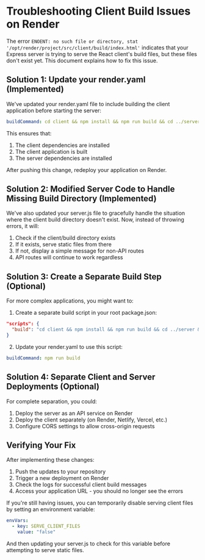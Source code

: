 # Troubleshooting Client Build Issues on Render

The error `ENOENT: no such file or directory, stat '/opt/render/project/src/client/build/index.html'` indicates that your Express server is trying to serve the React client's build files, but these files don't exist yet. This document explains how to fix this issue.

## Solution 1: Update your render.yaml (Implemented)

We've updated your render.yaml file to include building the client application before starting the server:

```yaml
buildCommand: cd client && npm install && npm run build && cd ../server && npm install
```

This ensures that:

1. The client dependencies are installed
2. The client application is built
3. The server dependencies are installed

After pushing this change, redeploy your application on Render.

## Solution 2: Modified Server Code to Handle Missing Build Directory (Implemented)

We've also updated your server.js file to gracefully handle the situation where the client build directory doesn't exist. Now, instead of throwing errors, it will:

1. Check if the client/build directory exists
2. If it exists, serve static files from there
3. If not, display a simple message for non-API routes
4. API routes will continue to work regardless

## Solution 3: Create a Separate Build Step (Optional)

For more complex applications, you might want to:

1. Create a separate build script in your root package.json:

```json
"scripts": {
  "build": "cd client && npm install && npm run build && cd ../server && npm install"
}
```

2. Update your render.yaml to use this script:

```yaml
buildCommand: npm run build
```

## Solution 4: Separate Client and Server Deployments (Optional)

For complete separation, you could:

1. Deploy the server as an API service on Render
2. Deploy the client separately (on Render, Netlify, Vercel, etc.)
3. Configure CORS settings to allow cross-origin requests

## Verifying Your Fix

After implementing these changes:

1. Push the updates to your repository
2. Trigger a new deployment on Render
3. Check the logs for successful client build messages
4. Access your application URL - you should no longer see the errors

If you're still having issues, you can temporarily disable serving client files by setting an environment variable:

```yaml
envVars:
  - key: SERVE_CLIENT_FILES
    value: "false"
```

And then updating your server.js to check for this variable before attempting to serve static files.
